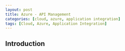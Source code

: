 ```yaml
---
layout: post
title: Azure - API Management
categories: [cloud, azure, application integration]
tags: [Cloud, Azure, Application Integration]
---
```


## Introduction
